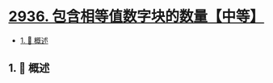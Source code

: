 # [2936. 包含相等值数字块的数量【中等】](https://github.com/Tdahuyou/TNotes.leetcode/tree/main/notes/2936.%20%E5%8C%85%E5%90%AB%E7%9B%B8%E7%AD%89%E5%80%BC%E6%95%B0%E5%AD%97%E5%9D%97%E7%9A%84%E6%95%B0%E9%87%8F%E3%80%90%E4%B8%AD%E7%AD%89%E3%80%91)

<!-- region:toc -->

- [1. 📝 概述](#1--概述)

<!-- endregion:toc -->

## 1. 📝 概述

